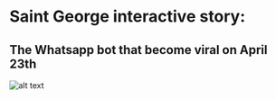 # Saint George interactive story:
## The Whatsapp bot that become viral on April 23th
![alt text](https://raw.githubusercontent.com/Enric1994)
